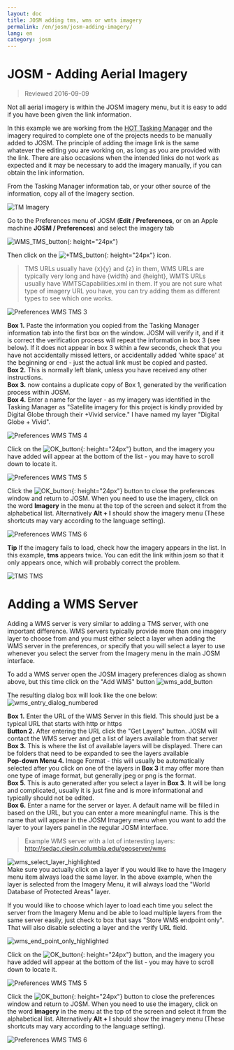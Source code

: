 ```yaml
---
layout: doc
title: JOSM adding tms, wms or wmts imagery
permalink: /en/josm/josm-adding-imagery/
lang: en
category: josm
---
```


JOSM - Adding Aerial Imagery
================

> Reviewed 2016-09-09  

Not all aerial imagery is within the JOSM imagery menu, but it is easy to add if you have been given the link information.  

In this example we are working from the [HOT Tasking Manager](http://tasks.hotosm.org/) and the imagery required to complete one of the projects needs to be manually added to JOSM. The principle of adding the image link is the same whatever the editing you are working on, as long as you are provided with the link. There are also occasions when the intended links do not work as expected and it may be necessary to add the imagery manually, if you can obtain the link information.  

From the Tasking Manager information tab, or your other source of the information, copy all of the Imagery section.  

![TM Imagery][]

Go to the Preferences menu of JOSM (**Edit / Preferences**, or on an Apple machine **JOSM / Preferences**) and select the imagery tab
 
![WMS_TMS_button][]{: height="24px"}

Then click on the ![+TMS_button][]{: height="24px"} icon.  

> TMS URLs usually have {x}{y} and {z} in them, WMS URLs are typically very long and have {width} and {height}, WMTS URLs usually have WMTSCapabilities.xml in them. If you are not sure what type of imagery URL you have, you can try adding them as different types to see which one works.  

![Preferences WMS TMS 3][]

**Box 1.** Paste the information you copied from the Tasking Manager information tab into the first box on the window. JOSM will verify it, and if it is correct the verification process will repeat the information in box 3 (see below). If it does not appear in box 3 within a few seconds, check that you have not accidentally missed letters, or accidentally added 'white space' at the beginning or end - just the actual link must be copied and pasted.  
**Box 2.** This is normally left blank, unless you have received any other instructions.  
**Box 3.** now contains a duplicate copy of Box 1, generated by the verification process within JOSM.  
**Box 4.** Enter a name for the layer - as my imagery was identified in the Tasking Manager as "Satellite imagery for this project is kindly provided by Digital Globe through their +Vivid service." I have named my layer "Digital Globe + Vivid".  

![Preferences WMS TMS 4][]

Click on the ![OK_button][]{: height="24px"} button, and the imagery you have added will appear at the bottom of the list - you may have to scroll down to locate it.  

![Preferences WMS TMS 5][]

Click the ![OK_button][]{: height="24px"} button to close the preferences window and return to JOSM. When you need to use the imagery, click on the word **Imagery** in the menu at the top of the screen and select it from the alphabetical list. Alternatively **Alt + I** should show the imagery menu (These shortcuts may vary according to the language setting).  

![Preferences WMS TMS 6][]

**Tip** If the imagery fails to load, check how the imagery appears in the list. In this example, **tms** appears twice. You can edit the link within josm so that it only appears once, which will probably correct the problem.

![TMS TMS][]

Adding a WMS Server
===========

Adding a WMS server is very similar to adding a TMS server, with one important difference. WMS servers typically provide more than one imagery layer to choose from and you must either select a layer when adding the WMS server in the preferences, or specify that you will select a layer to use whenever you select the server from the Imagery menu in the main JOSM interface.

To add a WMS server open the JOSM imagery preferences dialog as shown above, but this time click on the "Add WMS" button ![wms_add_button][]

The resulting dialog box will look like the one below:
![wms_entry_dialog_numbered][]

**Box 1.** Enter the URL of the WMS Server in this field. This should just be a typical URL that starts with http or https  
**Button 2.** After entering the URL click the "Get Layers" button. JOSM will contact the WMS server and get a list of layers available from that server  
**Box 3.** This is where the list of available layers will be displayed. There can be folders that need to be expanded to see the layers available  
**Pop-down Menu 4.** Image Format - this will usually be automatically selected after you click on one of the layers in **Box 3** it may offer more than one type of image format, but generally jpeg or png is the format.  
**Box 5.** This is auto generated after you select a layer in **Box 3**. It will be long and complicated, usually it is just fine and is more informational and typically should not be edited.  
**Box 6.** Enter a name for the server or layer. A default name will be filled in based on the URL, but you can enter a more meaningful name. This is the name that will appear in the JOSM Imagery menu when you want to add the layer to your layers panel in the regular JOSM interface.  

> Example WMS server with a lot of interesting layers: http://sedac.ciesin.columbia.edu/geoserver/wms  

![wms_select_layer_highlighted][]  
Make sure you actually click on a layer if you would like to have the Imagery menu item always load the same layer. In the above example, when the layer is selected from the Imagery Menu, it will always load the "World Database of Protected Areas" layer.

If you would like to choose which layer to load each time you select the server from the Imagery Menu and be able to load multiple layers from the same server easily, just check to box that says "Store WMS endpoint only". That will also disable selecting a layer and the verify URL field.

![wms_end_point_only_highlighted][]  

Click on the ![OK_button][]{: height="24px"} button, and the imagery you have added will appear at the bottom of the list - you may have to scroll down to locate it.  

![Preferences WMS TMS 5][]

Click the ![OK_button][]{: height="24px"} button to close the preferences window and return to JOSM. When you need to use the imagery, click on the word **Imagery** in the menu at the top of the screen and select it from the alphabetical list. Alternatively **Alt + I** should show the imagery menu (These shortcuts may vary according to the language setting).  

![Preferences WMS TMS 6][]

[Preferences WMS TMS 1]: /images/josm/JOSM_TMS_1.png
[TM Imagery]: /images/josm/JOSM_TMS_2.png
[WMS_TMS_button]: /images/josm/josm_preferences-wms-tms.png
[+TMS_button]: /images/josm/+TMS.png
[OK_button]: /images/josm/josm_OK_button.png
[Preferences WMS TMS 3]: /images/josm/JOSM_TMS_3.png
[Preferences WMS TMS 4]: /images/josm/JOSM_TMS_4.png
[Preferences WMS TMS 5]: /images/josm/JOSM_TMS_5.png
[Preferences WMS TMS 6]: /images/josm/JOSM_TMS_6.png
[TMS TMS]: /images/josm/JOSM_TMS_TMS.png
[wms_add_button]: /images/josm/wms_add_button.jpg
[wms_select_layer_highlight]: /images/josm/wms_select_layer_highlight.jpg
[wms_entry_dialog_numbered]: /images/josm/wms_entry_dialog_numbered.jpg
[wms_end_point_only_highlighted]: /images/josm/wms_end_point_only_highlighted.jpg
[wms_select_layer_highlighted]: /images/josm/wms_select_layer_highlighted.jpg
